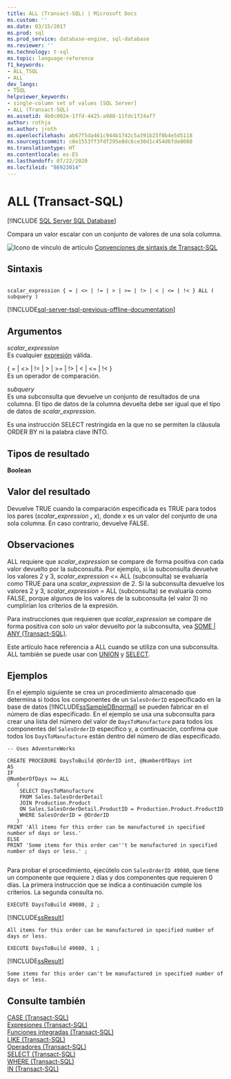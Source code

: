 ```yaml
---
title: ALL (Transact-SQL) | Microsoft Docs
ms.custom: ''
ms.date: 03/15/2017
ms.prod: sql
ms.prod_service: database-engine, sql-database
ms.reviewer: ''
ms.technology: t-sql
ms.topic: language-reference
f1_keywords:
- ALL_TSQL
- ALL
dev_langs:
- TSQL
helpviewer_keywords:
- single-column set of values [SQL Server]
- ALL (Transact-SQL)
ms.assetid: 4b0c002e-1ffd-4425-a980-11fdc1f24af7
author: rothja
ms.author: jroth
ms.openlocfilehash: ab67f5da461c944b1742c5a391b25f0b4e5d5118
ms.sourcegitcommit: c8e1553ff3fdf295e8dc6ce30d1c454d6fde8088
ms.translationtype: HT
ms.contentlocale: es-ES
ms.lasthandoff: 07/22/2020
ms.locfileid: "86923014"
---
```

# <a name="all-transact-sql"></a>ALL (Transact-SQL)
[!INCLUDE [SQL Server SQL Database](../../includes/applies-to-version/sql-asdb.md)]

  Compara un valor escalar con un conjunto de valores de una sola columna.  
  
 ![Icono de vínculo de artículo](../../database-engine/configure-windows/media/topic-link.gif "Icono de vínculo de artículo") [Convenciones de sintaxis de Transact-SQL](../../t-sql/language-elements/transact-sql-syntax-conventions-transact-sql.md)  
  
## <a name="syntax"></a>Sintaxis  
  
```syntaxsql
  
scalar_expression { = | <> | != | > | >= | !> | < | <= | !< } ALL ( subquery )  
```  
  
[!INCLUDE[sql-server-tsql-previous-offline-documentation](../../includes/sql-server-tsql-previous-offline-documentation.md)]

## <a name="arguments"></a>Argumentos
 *scalar_expression*  
 Es cualquier [expresión](../../t-sql/language-elements/expressions-transact-sql.md) válida.  
  
 { = \| <> \| != \| > \| >= \| !> \| < \| <= \| !< }  
 Es un operador de comparación.  
  
 *subquery*  
 Es una subconsulta que devuelve un conjunto de resultados de una columna. El tipo de datos de la columna devuelta debe ser igual que el tipo de datos de *scalar_expression*.  
  
 Es una instrucción SELECT restringida en la que no se permiten la cláusula ORDER BY ni la palabra clave INTO.  
  
## <a name="result-types"></a>Tipos de resultado  
 **Boolean**  
  
## <a name="result-value"></a>Valor del resultado  
 Devuelve TRUE cuando la comparación especificada es TRUE para todos los pares (_scalar_expression_ **,** _x_), donde *x* es un valor del conjunto de una sola columna. En caso contrario, devuelve FALSE.  
  
## <a name="remarks"></a>Observaciones  
 ALL requiere que *scalar_expression* se compare de forma positiva con cada valor devuelto por la subconsulta. Por ejemplo, si la subconsulta devuelve los valores 2 y 3, *scalar_expression* <= ALL (subconsulta) se evaluaría como TRUE para una *scalar_expression* de 2. Si la subconsulta devuelve los valores 2 y 3, *scalar_expression* = ALL (subconsulta) se evaluaría como FALSE, porque algunos de los valores de la subconsulta (el valor 3) no cumplirían los criterios de la expresión.  
  
 Para instrucciones que requieren que *scalar_expression* se compare de forma positiva con solo un valor devuelto por la subconsulta, vea [SOME &#124; ANY &#40;Transact-SQL&#41;](../../t-sql/language-elements/some-any-transact-sql.md).  
  
 Este artículo hace referencia a ALL cuando se utiliza con una subconsulta. ALL también se puede usar con [UNION](../../t-sql/language-elements/set-operators-union-transact-sql.md) y [SELECT](../../t-sql/queries/select-transact-sql.md).  
  
## <a name="examples"></a>Ejemplos  
 En el ejemplo siguiente se crea un procedimiento almacenado que determina si todos los componentes de un `SalesOrderID` especificado en la base de datos [!INCLUDE[ssSampleDBnormal](../../includes/sssampledbnormal-md.md)] se pueden fabricar en el número de días especificado. En el ejemplo se usa una subconsulta para crear una lista del número del valor de `DaysToManufacture` para todos los componentes del `SalesOrderID` específico y, a continuación, confirma que todos los `DaysToManufacture` están dentro del número de días especificado.  
  
```  
-- Uses AdventureWorks  
  
CREATE PROCEDURE DaysToBuild @OrderID int, @NumberOfDays int  
AS  
IF   
@NumberOfDays >= ALL  
   (  
    SELECT DaysToManufacture  
    FROM Sales.SalesOrderDetail  
    JOIN Production.Product   
    ON Sales.SalesOrderDetail.ProductID = Production.Product.ProductID   
    WHERE SalesOrderID = @OrderID  
   )  
PRINT 'All items for this order can be manufactured in specified number of days or less.'  
ELSE   
PRINT 'Some items for this order can''t be manufactured in specified number of days or less.' ;  
  
```  
  
 Para probar el procedimiento, ejecútelo con `SalesOrderID 49080`, que tiene un componente que requiere `2` días y dos componentes que requieren 0 días. La primera instrucción que se indica a continuación cumple los criterios. La segunda consulta no.  
  
```  
EXECUTE DaysToBuild 49080, 2 ;  
```  
  
 [!INCLUDE[ssResult](../../includes/ssresult-md.md)]  
  
 `All items for this order can be manufactured in specified number of days or less.`  
  
```  
EXECUTE DaysToBuild 49080, 1 ;  
```  
  
 [!INCLUDE[ssResult](../../includes/ssresult-md.md)]  
  
 `Some items for this order can't be manufactured in specified number of days or less.`  
  
## <a name="see-also"></a>Consulte también  
 [CASE &#40;Transact-SQL&#41;](../../t-sql/language-elements/case-transact-sql.md)   
 [Expresiones &#40;Transact-SQL&#41;](../../t-sql/language-elements/expressions-transact-sql.md)   
 [Funciones integradas &#40;Transact-SQL&#41;](~/t-sql/functions/functions.md)   
 [LIKE &#40;Transact-SQL&#41;](../../t-sql/language-elements/like-transact-sql.md)   
 [Operadores &#40;Transact-SQL&#41;](../../t-sql/language-elements/operators-transact-sql.md)   
 [SELECT &#40;Transact-SQL&#41;](../../t-sql/queries/select-transact-sql.md)   
 [WHERE &#40;Transact-SQL&#41;](../../t-sql/queries/where-transact-sql.md)   
 [IN &#40;Transact-SQL&#41;](../../t-sql/language-elements/in-transact-sql.md)  
  
